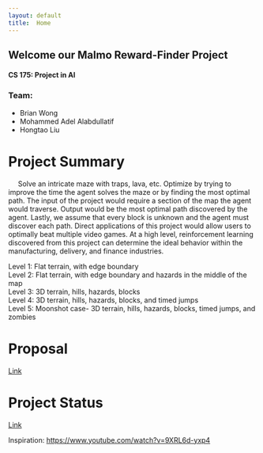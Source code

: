 ```yaml
---
layout: default
title:  Home
---
```


## Welcome our Malmo Reward-Finder Project
#### CS 175: Project in AI


### Team:
- Brian Wong
- Mohammed Adel Alabdullatif
- Hongtao Liu


# Project Summary
&nbsp;&nbsp;&nbsp;&nbsp; Solve an intricate maze with traps, lava, etc. Optimize by trying to improve the time the agent solves the maze or by finding the most optimal path. The input of the project would require a section of the map the agent would traverse. Output would be the most optimal path discovered by the agent. Lastly, we assume that every block is unknown and the agent must discover each path. Direct applications of this project would allow users to optimally beat multiple video games. At a high level, reinforcement learning discovered from this project can determine the ideal behavior within the manufacturing, delivery, and finance industries.
 
Level 1: Flat terrain, with edge boundary   
Level 2: Flat terrain, with edge boundary and hazards in the middle of the map  
Level 3: 3D terrain, hills, hazards, blocks  
Level 4: 3D terrain, hills, hazards, blocks, and timed jumps  
Level 5: Moonshot case- 3D terrain, hills, hazards, blocks, timed jumps, and zombies     

# Proposal
<a href="https://moe202.github.io/Reward-Finder/proposal.html"> Link </a>

# Project Status
<a href="https://moe202.github.io/Reward-Finder/status.html"> Link </a>

Inspiration: https://www.youtube.com/watch?v=9XRL6d-yxp4
